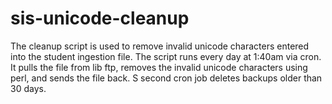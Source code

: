 # sis-unicode-cleanup
The cleanup script is used to remove invalid unicode characters entered into the student ingestion file. The script runs every day at 1:40am via cron. It pulls the file from lib ftp, removes the invalid unicode characters using perl, and sends the file back. S second cron job deletes backups older than 30 days.

